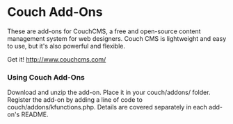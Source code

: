 # Couch Add-Ons #

These are add-ons for CouchCMS, a free and open-source content management system for web designers. Couch CMS is lightweight and easy to use, but it's also powerful and flexible.

Get it! http://www.couchcms.com/

### Using Couch Add-Ons ###

Download and unzip the add-on. Place it in your couch/addons/ folder. Register the add-on by adding a line of code to couch/addons/kfunctions.php. Details are covered separately in each add-on's README.
